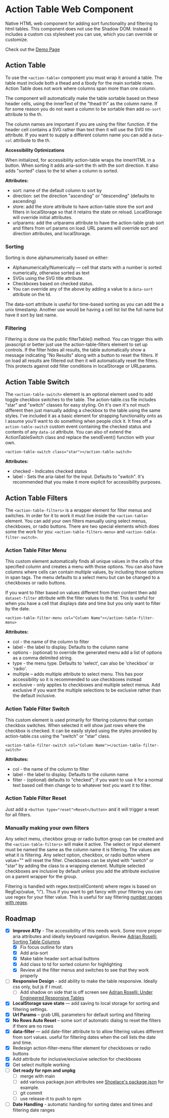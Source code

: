 # Action Table Web Component

Native HTML web component for adding sort functionality and filtering to html tables. This component does not use the Shadow DOM. Instead it includes a custom css stylesheet you can use, which you can override or customize.

Check out the [Demo Page](https://colinaut.github.io/action-table/)

## Action Table

To use the `<action-table>` component you must wrap it around a table. The table must include both a thead and a tbody for the main sortable rows. Action Table does not work where columns span more than one column.

The component will automatically make the table sortable based on these header cells, using the innerText of the "thead th" as the column name. If for some reason you do not want a column to be sortable then add `no-sort` attribute to the th.

The column names are important if you are using the filter function. If the header cell contains a SVG rather than text then it will use the SVG title attribute. If you want to supply a different column name you can add a `data-col` attribute to the th.

**Accessibility Optimizations**

When initialized, for accessibility action-table wraps the innerHTML in a button. When sorting it adds aria-sort the th with the sort direction. It also adds "sorted" class to the td when a column is sorted.

**Attributes:**

* sort: name of the default column to sort by
* direction: set the direction "ascending" or "descending" (defaults to ascending)
* store: add the store attribute to have action-table store the sort and filters in localStorage so that it retains the state on reload. LocalStorage will override initial attributes.
* urlparams: add the urlparams attribute to have the action-table grab sort and filters from url params on load. URL params will override sort and direction attributes, and localStorage.

### Sorting
Sorting is done alphanumerically based on either:

* Alphanumerically/Numerically — cell that starts with a number is sorted numerically, otherwise sorted as text
* SVGs using the SVG title attribute.
* Checkboxes based on checked status.
* You can override any of the above by adding a value to a `data-sort` attribute on the td.

The data-sort attribute is useful for time-based sorting as you can add the a unix timestamp. Another use would be having a cell list list the full name but have it sort by last name.

### Filtering
Filtering is done via the public filterTable() method. You can trigger this with javascript or better just use the action-table-filters element to set up controls. If the filter hides all results, the table automatically show a message indicating "No Results" along with a button to reset the filters. If on load all results are filtered out then it will automatically reset the filters. This protects against odd filter conditions in localStorage or URLparams.

## Action Table Switch

The `<action-table-switch>` element is an optional element used to add toggle checkbox switches to the table. The action-table.css file includes "star" and "switch" classes for easy styling. On it's own it's not much different then just manually adding a checkbox to the table using the same styles. I've included it as a basic element for strapping functionality onto as I assume you'll want to do something when people click it. It fires off a `action-table-switch` custom event containing the checked status and contents of any `data-id` attribute. You can also of extend the ActionTableSwitch class and replace the sendEvent() function with your own.

```
<action-table-switch class="star"></action-table-switch>
```

**Attributes:**

* checked - Indicates checked status
* label - Sets the aria-label for the input. Defaults to "switch". It's recommended that you make it more explicit for accessibility purposes.

## Action Table Filters

The `<action-table-filters>` is a wrapper element for filter menus and switches. In order for it to work it must live inside the `<action-table>` element. You can add your own filters manually using select menus, checkboxes, or radio buttons. There are two special elements which does some the work for you: `<action-table-filters-menu>` and `<action-table-filter-switch>`.

### Action Table Filter Menu

This custom element automatically finds all unique values in the cells of the specified column and creates a menu with those options. You can also have columns where cells can contain multiple values, by including those options in span tags. The menu defaults to a select menu but can be changed to a checkboxes or radio buttons. 

If you want to filter based on values different from then content then add `dataset-filter` attribute with the filter values to the td. This is useful for when you have a cell that displays date and time but you only want to filter by the date.

```
<action-table-filter-menu col="Column Name"></action-table-filter-menu>
```

**Attributes:**

* col - the name of the column to filter
* label - the label to display. Defaults to the column name
* options - (optional) to override the generated menu add a list of options as a comma delimited string.
* type - the menu type. Defaults to 'select', can also be 'checkbox' or 'radio'.
* multiple – adds multiple attribute to select menu. This has poor accessibility so it is recommended to use checkboxes instead
* exclusive - only applies to checkboxes and multiple select menus. Add exclusive if you want the multiple selections to be exclusive rather than the default inclusive.

### Action Table Filter Switch

This custom element is used primarily for filtering columns that contain checkbox switches. When selected it will show just rows where the checkbox is checked. It can be easily styled using the styles provided by action-table.css using the "switch" or "star" class.

```
<action-table-filter-switch col="Column Name"></action-table-filter-switch>
```

**Attributes:**

* col - the name of the column to filter
* label - the label to display. Defaults to the column name
* filter - (optional) defaults to "checked"; if you want to use it for a normal text based cell then change to to whatever text you want it to filter.

### Action Table Filter Reset

Just add a `<button type="reset">Reset</button>` and it will trigger a reset for all filters.

### Manually making your own filters

Any select menu, checkbox group or radio button group can be created and the `<action-table-filters>` will make it active. The select or input element must be named the same as the column name it is filtering. The values are what it is filtering. Any select option, checkbox, or radio button where value="" will reset the filter. Checkboxes can be styled with "switch" or "star" by adding the class to a wrapping element. Multiple selected checkboxes are inclusive by default unless you add the attribute exclusive on a parent wrapper for the group.

Filtering is handled with regex.test(cellContent) where regex is based on RegExp(value, "i"). Thus if you want to get fancy with your filtering you can use regex for your filter value. This is useful for say filtering [number ranges with regex](https://www.regex-range.com/).

## Roadmap

- [x] **Improve A11y** - The accessibility of this needs work. Some more proper aria attributes and ideally keyboard navigation. Review [Adrian Roselli: Sorting Table Columns](https://adrianroselli.com/2021/04/sortable-table-columns.html)
  - [x] Fix focus outline for stars
  - [x] Add aria-sort
  - [x] Make table header sort actual buttons
  - [x] Add class to td for sorted column for highlighting
  - [x] Review all the filter menus and switches to see that they work properly
- [ ] **Responsive Design** - add ability to make the table responsive. Ideally css only, but js if I must.
  - [ ] Add shadow on side that is off screen see [Adrian Roselli: Under Engineered Responsive Tables](https://adrianroselli.com/2020/11/under-engineered-responsive-tables.html)
- [x] **LocalStorage save state** — add saving to local storage for sorting and filtering settings.
- [x] **Url Params** – grab URL parameters for default sorting and filtering
- [x] **No Rows Auto Reset** – some sort of automatic dialog to reset the filters if there are no rows
- [x] **data-filter** — add date-filter attribute to to allow filtering values different from sort values. useful for filtering dates when the cell lists the date and time.
- [x] Redesign action-filter-menu filter element for checkboxes or radio buttons
- [x] Add attribute for inclusive/exclusive selection for checkboxes
- [x] Get select multiple working
- [ ] **Get ready for npm and unpkg**
  - [ ] merge with main
  - [ ] add various package.json attributes see [Shoelace's package.json](https://github.com/shoelace-style/shoelace/blob/next/package.json) for example.
  - [ ] git commit
  - [ ] use release-it to push to npm
- [ ] **Date Handling** - automatic handing for sorting dates and times and filtering date ranges
